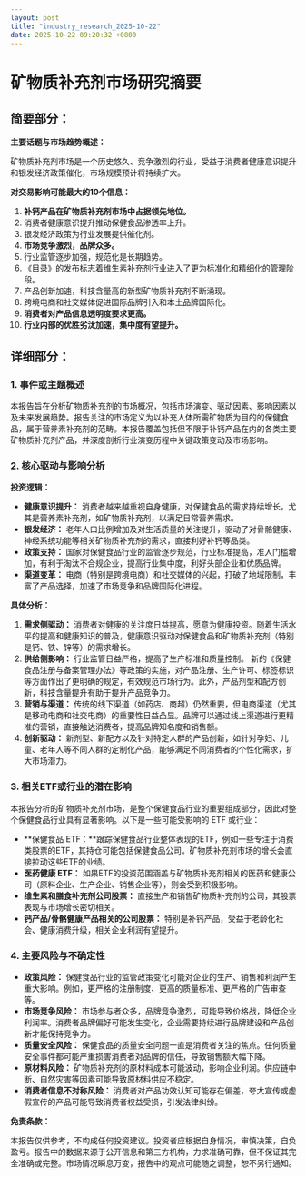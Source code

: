 ```yaml
---
layout: post
title: "industry_research_2025-10-22"
date: 2025-10-22 09:20:32 +0800
---
```


# 矿物质补充剂市场研究摘要

## 简要部分：

**主要话题与市场趋势概述：**

矿物质补充剂市场是一个历史悠久、竞争激烈的行业，受益于消费者健康意识提升和银发经济政策催化，市场规模预计将持续扩大。

**对交易影响可能最大的10个信息：**

1.  **补钙产品在矿物质补充剂市场中占据领先地位。**
2.  消费者健康意识提升推动保健食品渗透率上升。
3.  银发经济政策为行业发展提供催化剂。
4.  **市场竞争激烈，品牌众多。**
5.  行业监管逐步加强，规范化是长期趋势。
6.  《目录》的发布标志着维生素补充剂行业进入了更为标准化和精细化的管理阶段。
7.  产品创新加速，科技含量高的新型矿物质补充剂不断涌现。
8.  跨境电商和社交媒体促进国际品牌引入和本土品牌国际化。
9.  **消费者对产品信息透明度要求更高。**
10. **行业内部的优胜劣汰加速，集中度有望提升。**

## 详细部分：

### 1. 事件或主题概述

本报告旨在分析矿物质补充剂的市场概况，包括市场演变、驱动因素、影响因素以及未来发展趋势。报告关注的市场定义为以补充人体所需矿物质为目的的保健食品，属于营养素补充剂的范畴。本报告覆盖包括但不限于补钙产品在内的各类主要矿物质补充剂产品，并深度剖析行业演变历程中关键政策变动及市场影响。

### 2. 核心驱动与影响分析

**投资逻辑：**

*   **健康意识提升：** 消费者越来越重视自身健康，对保健食品的需求持续增长，尤其是营养素补充剂，如矿物质补充剂，以满足日常营养需求。
*   **银发经济：** 老年人口比例增加及对生活质量的关注提升，驱动了对骨骼健康、神经系统功能等相关矿物质补充剂的需求，直接利好补钙等品类。
*   **政策支持：** 国家对保健食品行业的监管逐步规范，行业标准提高，准入门槛增加，有利于淘汰不合规企业，提高行业集中度，利好头部企业和优质品牌。
*   **渠道变革：** 电商（特别是跨境电商）和社交媒体的兴起，打破了地域限制，丰富了产品选择，加速了市场竞争和品牌国际化进程。

**具体分析：**

1.  **需求侧驱动：** 消费者对健康的关注度日益提高，愿意为健康投资。随着生活水平的提高和健康知识的普及，健康意识驱动对保健食品和矿物质补充剂（特别是钙、铁、锌等）的需求增长。
2.  **供给侧影响：** 行业监管日益严格，提高了生产标准和质量控制。 新的《保健食品注册与备案管理办法》等政策的实施，对产品注册、生产许可、标签标识等方面作出了更明确的规定，有效规范市场行为。此外，产品剂型和配方创新，科技含量提升有助于提升产品竞争力。
3.  **营销与渠道：** 传统的线下渠道（如药店、商超）仍然重要，但电商渠道（尤其是移动电商和社交电商）的重要性日益凸显。品牌可以通过线上渠道进行更精准的营销，直接触达消费者，提高品牌知名度和销售额。
4.  **创新驱动：** 新剂型、新配方以及针对特定人群的产品创新，如针对孕妇、儿童、老年人等不同人群的定制化产品，能够满足不同消费者的个性化需求，扩大市场潜力。

### 3. 相关ETF或行业的潜在影响

本报告分析的矿物质补充剂市场，是整个保健食品行业的重要组成部分，因此对整个保健食品行业具有显著影响。以下是一些可能受影响的 ETF 或行业：

*   **保健食品 ETF：**跟踪保健食品行业整体表现的ETF，例如一些专注于消费类股票的ETF，其持仓可能包括保健食品公司。矿物质补充剂市场的增长会直接拉动这些ETF的业绩。
*   **医药健康 ETF：** 如果ETF的投资范围涵盖与矿物质补充剂相关的医药和健康公司（原料企业、生产企业、销售企业等），则会受到积极影响。
*   **维生素和膳食补充剂公司股票：** 直接生产和销售矿物质补充剂的公司，其股票表现与市场增长密切相关。
*   **钙产品/骨骼健康产品相关的公司股票：** 特别是补钙产品，受益于老龄化社会、健康消费升级，相关企业利润有望提升。

### 4. 主要风险与不确定性

*   **政策风险：** 保健食品行业的监管政策变化可能对企业的生产、销售和利润产生重大影响。例如，更严格的注册制度、更高的质量标准、更严格的广告审查等。
*   **市场竞争风险：** 市场参与者众多，品牌竞争激烈，可能导致价格战，降低企业利润率。消费者品牌偏好可能发生变化，企业需要持续进行品牌建设和产品创新才能保持竞争力。
*   **质量安全风险：** 保健食品的质量安全问题一直是消费者关注的焦点。任何质量安全事件都可能严重损害消费者对品牌的信任，导致销售额大幅下降。
*   **原材料风险：** 矿物质补充剂的原材料成本可能波动，影响企业利润。供应链中断、自然灾害等因素可能导致原材料供应不稳定。
*   **消费者信息不对称风险：** 消费者对产品功效认知可能存在偏差，夸大宣传或虚假宣传的产品可能导致消费者权益受损，引发法律纠纷。

**免责条款：**

本报告仅供参考，不构成任何投资建议。投资者应根据自身情况，审慎决策，自负盈亏。报告中的数据来源于公开信息和第三方机构，力求准确可靠，但不保证其完全准确或完整。市场情况瞬息万变，报告中的观点可能随之调整，恕不另行通知。